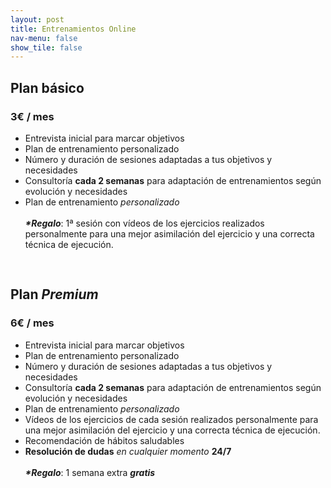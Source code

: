 ```yaml
---
layout: post
title: Entrenamientos Online
nav-menu: false
show_tile: false
---
```


<div class="row content">
	<div class="6u 12u$(small) align-center" style="padding-bottom: 1rem">
        <h2>Plan básico</h2>
        <h3>3€ / mes</h3>
        <ul style="text-align: left">
            <li>Entrevista inicial para marcar objetivos</li>
            <li>Plan de entrenamiento personalizado </li>
            <li>Número y duración de sesiones adaptadas a tus objetivos y necesidades  </li>
            <li>Consultoría <b>cada 2 semanas</b> para adaptación de entrenamientos según evolución y necesidades </li>
            <li>Plan de entrenamiento <i>personalizado</i> </li>
            <br>
            <li style="list-style-type: none"><b><i>*Regalo</i></b>: 1ª sesión con vídeos de los ejercicios realizados personalmente para 
                una mejor asimilación del ejercicio y una correcta técnica de ejecución.</li>
        </ul>
    </div>
	<div class="6u 12u$(small) align-center" style="padding-bottom: 1rem">
        <h2>Plan <i>Premium</i></h2>
        <h3>6€ / mes</h3>
        <ul style="text-align: left">
            <li>Entrevista inicial para marcar objetivos</li>
            <li>Plan de entrenamiento personalizado </li>
            <li>Número y duración de sesiones adaptadas a tus objetivos y necesidades  </li>
            <li>Consultoría <b>cada 2 semanas</b> para adaptación de entrenamientos según evolución y necesidades </li>
            <li>Plan de entrenamiento <i>personalizado</i> </li>
            <li>Vídeos de los ejercicios de cada sesión realizados personalmente para una mejor asimilación del ejercicio y una correcta técnica de ejecución.</li>
            <li>Recomendación de hábitos saludables</li>
            <li><b>Resolución de dudas</b> <i>en cualquier momento</i> <b>24/7</b></li>
            <br>
            <li style="list-style-type: none"><b><i>*Regalo</i></b>: 1 semana extra <b><i>gratis</i></b></li>
        </ul>
    </div>
</div>
